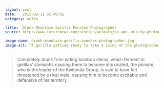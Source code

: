 ```yaml
---
layout: post
date:   2015-02-11 02:48:02
category: notes

title:  Drunk Mountain Gorilla Punches Photographer
source: http://www.catersnews.com/stories/animals/go-ape-unlucky-photographer-gets-punched-by-lairy-gorilla-drunk-from-eating-bamboo-shoots

image-name: drunk-mountain-gorilla-punches-photographer.jpg
image-alt: “A gorilla getting ready to take a swing at the photographer”
---
```


> Completely drunk from eating bamboo stems, which ferment in gorillas’ stomachs causing them to become intoxicated, the primate, who is the leader of the Kwitonda Group, is said to have felt threatened by a rival male, causing him to become excitable and defensive of his territory.